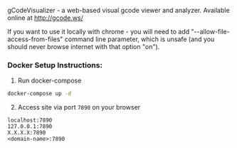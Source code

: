 gCodeVisualizer - a web-based visual gcode viewer and analyzer.
Available online at http://gcode.ws/

If you want to use it locally with chrome - you will need to add "--allow-file-access-from-files" command line parameter,
which is unsafe (and you should never browse internet with that option "on").

### Docker Setup Instructions:

1. Run docker-compose
``` bash
docker-compose up -d
```

2. Access site via port `7890` on your browser
```
localhost:7890
127.0.0.1:7890
X.X.X.X:7890
<domain-name>:7890
```